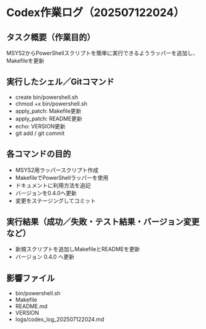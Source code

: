 # Codex作業ログ（202507122024）
## タスク概要（作業目的）
MSYS2からPowerShellスクリプトを簡単に実行できるようラッパーを追加し、Makefileを更新

## 実行したシェル／Gitコマンド
- create bin/powershell.sh
- chmod +x bin/powershell.sh
- apply_patch: Makefile更新
- apply_patch: README更新
- echo: VERSION更新
- git add / git commit

## 各コマンドの目的
- MSYS2用ラッパースクリプト作成
- MakefileでPowerShellラッパーを使用
- ドキュメントに利用方法を追記
- バージョンを0.4.0へ更新
- 変更をステージングしてコミット

## 実行結果（成功／失敗・テスト結果・バージョン変更など）
- 新規スクリプトを追加しMakefileとREADMEを更新
- バージョン 0.4.0 へ更新

## 影響ファイル
- bin/powershell.sh
- Makefile
- README.md
- VERSION
- logs/codex_log_202507122024.md
